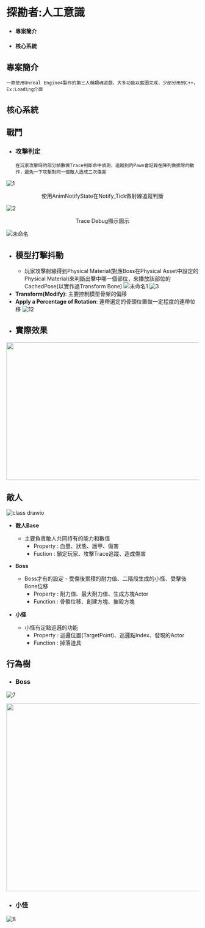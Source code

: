 # 探勘者:人工意識
 - #### 專案簡介
 - #### 核心系統

## 專案簡介
    一款使用Unreal Engine4製作的第三人稱類魂遊戲，大多功能以藍圖完成，少部分用到C++，Ex:Loading介面
## 核心系統 
## 戰鬥

- ### 攻擊判定
      在玩家攻擊時的部分幀數做Trace判斷命中偵測，追蹤到的Pawn會記錄在陣列做排除的動作，避免一下攻擊對同一個敵人造成二次傷害

![1](https://user-images.githubusercontent.com/92261914/169288821-63445e1d-c1b6-4b99-9707-bea0d6e65669.png)
<p align="center">
  使用AnimNotifyState在Notify_Tick做射線追蹤判斷
</p>  

![2](https://user-images.githubusercontent.com/92261914/169289633-a035a640-874b-4d85-85f2-4f5e586b3ae4.png)
<p align="center">
  Trace Debug顯示圖示
</p>

![未命名](https://user-images.githubusercontent.com/92261914/169542035-527c1a80-70d3-43d3-b437-40f7337b693f.png)

- ## 模型打擊抖動
  - 玩家攻擊射線得到Physical Material(對應Boss在Physical Asset中設定的Physical Material)來判斷出擊中哪一個部位，來播放該部位的CachedPose(以實作過Transform Bone)
![未命名1](https://user-images.githubusercontent.com/92261914/169543002-665f6022-5498-4420-939f-12bc1030d8e0.png)
![3](https://user-images.githubusercontent.com/92261914/169292229-11c1729b-0556-4936-9c8a-67fe6a6a622a.png)
 - **Transform(Modify)**:
   主要控制模型骨架的偏移
 - **Apply a Percentage of Rotation**:
   連帶選定的骨頭位置做一定程度的連帶位移
![12](https://user-images.githubusercontent.com/92261914/169313210-52abd141-72a8-473c-a5e1-0bc0e3e48950.png)
- ## 實際效果
<p align="center">
  <img width="640" height="360" src="https://user-images.githubusercontent.com/92261914/169323349-9552c2f9-4db2-41a2-a0e1-48377d74ade9.gif">
</p>


## 敵人
![class drawio](https://user-images.githubusercontent.com/92261914/169532363-04c49354-ff19-42d0-922c-7460a738fa2b.png)
 - **敵人Base**
   - 主要負責敵人共同持有的能力和數值
      - Property : 血量、狀態、護甲、傷害
      - Fuction : 鎖定玩家、攻擊Trace追蹤、造成傷害

 - **Boss**
    - Boss才有的設定 - 受傷後累積的耐力值、二階段生成的小怪、受擊後Bone位移
      - Property : 耐力值、最大耐力值、生成方塊Actor
      - Function : 骨骼位移、創建方塊、摧毀方塊

 - **小怪**
    - 小怪有定點巡邏的功能
      - Property : 巡邏位置(TargetPoint)、巡邏點Index、發現的Actor
      - Function : 掉落道具

## 行為樹
 - ### Boss
![7](https://user-images.githubusercontent.com/92261914/169297080-c695cf94-cebc-46a5-b7d9-7039abef5ffc.png)
<p align="center">
  <img width="721" height="491" src="https://user-images.githubusercontent.com/92261914/169331793-f972341e-6878-4ad9-be45-9eeff88fd04a.png">
</p>

 - ### 小怪
![8](https://user-images.githubusercontent.com/92261914/169297260-fca2d295-48fc-4199-aa7e-dd8c25edb47d.png)

